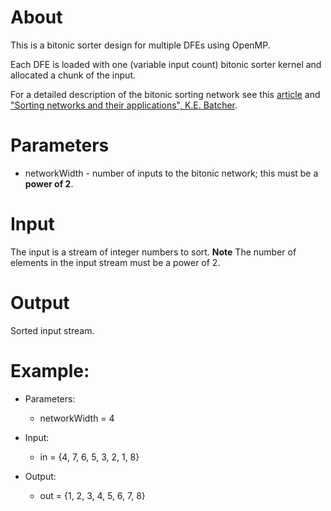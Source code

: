# About

This is a bitonic sorter design for multiple DFEs using OpenMP.

Each DFE is loaded with one (variable input count) bitonic sorter
kernel and allocated a chunk of the input.

For a detailed description of the bitonic sorting network see this
[article](http://en.wikipedia.org/wiki/Bitonic_sorter) and
["Sorting networks and their applications", K.E. Batcher](http://dl.acm.org/citation.cfm?id=1468121).

# Parameters
  * networkWidth - number of inputs to the bitonic network; this
    must be a __power of 2__.

# Input
  The input is a stream of integer numbers to sort.
  __Note__ The number of elements in the input stream must be a power of 2.

# Output
  Sorted input stream.

# Example:

 * Parameters:
    * networkWidth = 4

 * Input:
    *  in  = {4, 7, 6, 5, 3, 2, 1, 8}

 * Output:
    * out = {1, 2, 3, 4, 5, 6, 7, 8}
